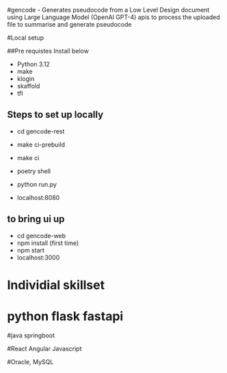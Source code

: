 #gencode - Generates pseudocode from a Low Level Design document using Large Language Model (OpenAI GPT-4) apis to process the uploaded file to summarise and generate pseudocode

#Local setup

##Pre requistes
Install below 
- Python 3.12
- make
- klogin
- skaffold
- tfl


## Steps to set up locally
- cd gencode-rest
- make ci-prebuild
- make ci

- poetry shell
- python run.py
- localhost:8080

## to bring ui up
- cd gencode-web
- npm install (first time)
- npm start
- localhost:3000


# Individial skillset

# python flask fastapi

#java springboot

#React Angular Javascript

#Oracle, MySQL
